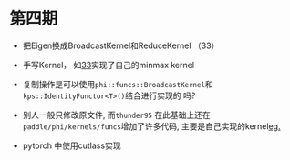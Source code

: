 # 第四期

- 把Eigen换成BroadcastKernel和ReduceKernel （33）
- 手写Kernel， 如[33](https://github.com/PaddlePaddle/Paddle/pull/53112/files)实现了自己的minmax kernel
- 复制操作是可以使用`phi::funcs::BroadcastKernel`和`kps::IdentityFunctor<T>()`结合进行实现的  吗?

- 别人一般只修改原文件, 而`thunder95` 在此基础上还在`paddle/phi/kernels/funcs`增加了许多代码, 主要是自己实现的kernel[eg.](https://github.com/PaddlePaddle/Paddle/pull/51835/files)

- pytorch 中使用cutlass实现
